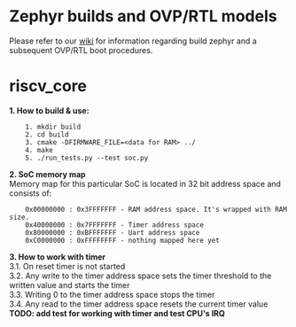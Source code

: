 # Zephyr builds and OVP/RTL models

Please refer to our [wiki](https://git.yggdrasill.ga/riscv_softcore_security_contest/riscv_core/wikis/home)
for information regarding build zephyr and a subsequent OVP/RTL boot procedures.

# riscv_core

**1. How to build & use:**
```
    1. mkdir build
    2. cd build
    3. cmake -DFIRMWARE_FILE=<data for RAM> ../
    4. make
    5. ./run_tests.py --test soc.py
```

**2. SoC memory map**  
    Memory map for this particular SoC is located in 32 bit address space and consists of:  
```
    0x00000000 : 0x3FFFFFFF - RAM address space. It's wrapped with RAM size.
    0x40000000 : 0x7FFFFFFF - Timer address space
    0x80000000 : 0xBFFFFFFF - Uart address space
    0xC0000000 : 0xFFFFFFFF - nothing mapped here yet
```

**3. How to work with timer**  
    3.1. On reset timer is not started  
    3.2. Any write to the timer address space sets the timer threshold to the
    written value and starts the timer  
    3.3. Writing 0 to the timer address space stops the timer   
    3.4. Any read to the timer address space resets the current timer value  
    **TODO: add test for working with timer and test CPU's IRQ**  
